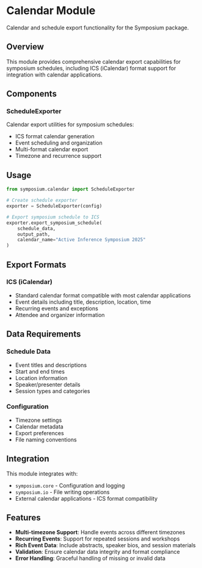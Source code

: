 # Calendar Module

Calendar and schedule export functionality for the Symposium package.

## Overview

This module provides comprehensive calendar export capabilities for symposium schedules, including ICS (iCalendar) format support for integration with calendar applications.

## Components

### ScheduleExporter
Calendar export utilities for symposium schedules:
- ICS format calendar generation
- Event scheduling and organization
- Multi-format calendar export
- Timezone and recurrence support

## Usage

```python
from symposium.calendar import ScheduleExporter

# Create schedule exporter
exporter = ScheduleExporter(config)

# Export symposium schedule to ICS
exporter.export_symposium_schedule(
    schedule_data,
    output_path,
    calendar_name="Active Inference Symposium 2025"
)
```

## Export Formats

### ICS (iCalendar)
- Standard calendar format compatible with most calendar applications
- Event details including title, description, location, time
- Recurring events and exceptions
- Attendee and organizer information

## Data Requirements

### Schedule Data
- Event titles and descriptions
- Start and end times
- Location information
- Speaker/presenter details
- Session types and categories

### Configuration
- Timezone settings
- Calendar metadata
- Export preferences
- File naming conventions

## Integration

This module integrates with:
- `symposium.core` - Configuration and logging
- `symposium.io` - File writing operations
- External calendar applications - ICS format compatibility

## Features

- **Multi-timezone Support**: Handle events across different timezones
- **Recurring Events**: Support for repeated sessions and workshops
- **Rich Event Data**: Include abstracts, speaker bios, and session materials
- **Validation**: Ensure calendar data integrity and format compliance
- **Error Handling**: Graceful handling of missing or invalid data










